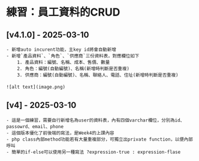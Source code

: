 # 練習：員工資料的CRUD
## [v4.1.0] - 2025-03-10
    - 新增auto incurent功能，主key id將會自動新增
    - 新增`產品資料`、`角色`、`供應商`三份資料表，對應欄位如下
        1. 產品資料：編號、名稱、成本、售價、數量
        2. 角色：編號(自動編號)、名稱(新增時判斷是否重複)
        3. 供應商：編號(自動編號)、名稱、聯絡人、電話、住址(新增時判斷是否重複)

    ![alt text](image.png)
## [v4] - 2025-03-10
    - 這是一個練習，需要自行新增名為user的資料表，內有四個varchar欄位，分別為id、passowrd、email、phone
    - 這個版本優化了前後端的寫法，是Week4的上課內容
    - php class內部method功能若有大量重複部分，可獨立出private function，以便內部呼叫
    - 簡單的if-else可以使用另一種寫法 ?expression-true : expression-flase
